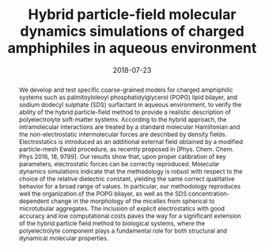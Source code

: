 ---
title: "Hybrid particle-field molecular dynamics simulations of charged amphiphiles in aqueous environment"
authors:
- Hima Bindu Kolli
- Antonio de Nicola
- Sigbjørn Løland Bore
- Ken Schäfer
- Gregor Diezemann
- Jürgen Gauss
- Toshihiro Kawakatsu
- Zhong-Yuan Lu
- You-Liang Zhu
- Giuseppe Milano
- Michele Cascella
date: "2018-07-23"
doi: "10.1021/acs.jctc.8b00466"
publication_types: ["期刊文章"]
publication: "Journal of Chemical Theory and Computation"
abstract: "
<!--more-->
We develop and test specific coarse-grained models for charged  amphiphilic systems such as  palmitoyloleoyl phosphatidylglycerol  (POPG) lipid bilayer, and sodium dodecyl sulphate (SDS)  surfactant in  aqueous environment, to verify the ability of the hybrid particle-field  method to provide a  realistic description of polyelectrolyte  soft-matter systems. According to the hybrid approach, the   intramolecular interactions are treated by a standard molecular  Hamiltonian and the non-electrostatic  intermolecular forces are  described by density fields. Electrostatics is introduced as an  additional  external field obtained by a modified particle-mesh Ewald  procedure, as recently proposed in [Phys.  Chem. Chem. Phys 2016, 18,  9799]. Our results show that, upon proper calibration of key parameters,   electrostatic forces can be correctly reproduced. Molecular dynamics  simulations indicate that the  methodology is robust with respect to the  choice of the relative dielectric constant, yielding the same  correct  qualitative behavior for a broad range of values. In particular, our  methodology reproduces well  the organization of the POPG bilayer, as  well as the SDS concentration-dependent change in the  morphology of the  micelles from spherical to microtubular aggregates. The inclusion of  explicit  electrostatics with good accuracy and low computational costs  paves the way for a significant extension  of the hybrid particle field  method to biological systems, where the polyelectrolyte component plays a   fundamental role for both structural and dynamical molecular  properties."
url_pdf: "https://pubs.acs.org/doi/10.1021/acs.jctc.8b00466"
---